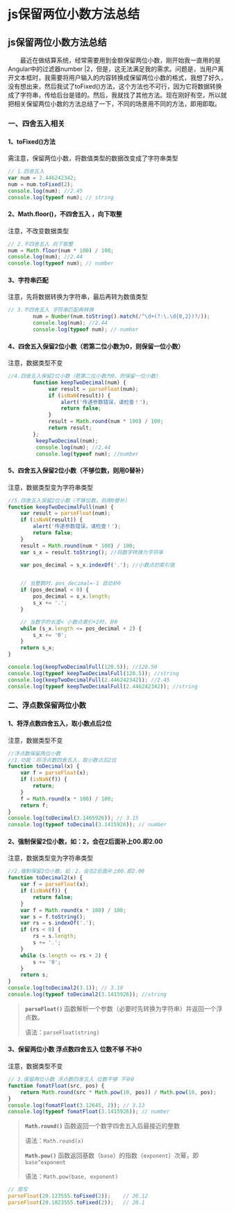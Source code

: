 # js保留两位小数方法总结

## js保留两位小数方法总结

　　最近在做结算系统，经常需要用到金额保留两位小数，刚开始我一直用的是Angular中的过滤器number |2，但是，这无法满足我的需求。问题是，当用户离开文本框时，我需要将用户输入的内容转换成保留两位小数的格式，我想了好久，没有想出来，然后我试了toFixed()方法，这个方法也不可行，因为它将数据转换成了字符串，传给后台是错的。然后，我就找了其他方法。现在刚好有空，所以就把相关保留两位小数的方法总结了一下，不同的场景用不同的方法，即用即取。

### 一、四舍五入相关

#### 1、toFixed()方法

需注意，保留两位小数，将数值类型的数据改变成了字符串类型

```js
// 1.四舍五入
var num = 2.446242342;
num = num.toFixed(2);
console.log(num); //2.45
console.log(typeof num); // string
```

#### 2、Math.floor()，不四舍五入 ，向下取整

注意，不改变数据类型

```js
// 2.不四舍五入 向下取整
num = Math.floor(num * 100) / 100;
console.log(num); //2.44
console.log(typeof num); // number
```

#### 3、字符串匹配

注意，先将数据转换为字符串，最后再转为数值类型

```js
// 3.不四舍五入 字符串匹配再转换
        num = Number(num.toString().match(/^\d+(?:\.\d{0,2})?/));
        console.log(num); //2.44
        console.log(typeof num); // number
```

#### 4、四舍五入保留2位小数（若第二位小数为0，则保留一位小数）

注意，数据类型不变

```js
//4.四舍五入保留2位小数（若第二位小数为0，则保留一位小数）  
        function keepTwoDecimal(num) {  
             var result = parseFloat(num);  
             if (isNaN(result)) {  
                 alert('传递参数错误，请检查！');  
                 return false;  
             }  
             result = Math.round(num * 100) / 100;  
             return result;  
        };
         keepTwoDecimal(num);
         console.log(num); //2.44
         console.log(typeof num); //number
```

#### 5、四舍五入保留2位小数（不够位数，则用0替补）

注意，数据类型变为字符串类型

```js
//5.四舍五入保留2位小数（不够位数，则用0替补）  
function keepTwoDecimalFull(num) {
    var result = parseFloat(num);
    if (isNaN(result)) {
        alert('传递参数错误，请检查！');
        return false;
    }
    result = Math.round(num * 100) / 100;
    var s_x = result.toString(); //将数字转换为字符串

    var pos_decimal = s_x.indexOf('.'); //小数点的索引值


    // 当整数时，pos_decimal=-1 自动补0  
    if (pos_decimal < 0) {
        pos_decimal = s_x.length;
        s_x += '.';
    }

    // 当数字的长度< 小数点索引+2时，补0  
    while (s_x.length <= pos_decimal + 2) {
        s_x += '0';
    }
    return s_x;
}

console.log(keepTwoDecimalFull(120.5)); //120.50
console.log(typeof keepTwoDecimalFull(120.5)); //string
console.log(keepTwoDecimalFull(2.446242342)); //2.45
console.log(typeof keepTwoDecimalFull(2.446242342)); //string
```

### 二、浮点数保留两位小数

#### 1、将浮点数四舍五入，取小数点后2位 

注意，数据类型不变

```js
//浮点数保留两位小数
//1.功能：将浮点数四舍五入，取小数点后2位
function toDecimal(x) {
    var f = parseFloat(x);
    if (isNaN(f)) {
        return;
    }
    f = Math.round(x * 100) / 100;
    return f;
}
console.log(toDecimal(3.1465926)); // 3.15
console.log(typeof toDecimal(3.1415926)); // number
```

#### 2、强制保留2位小数，如：2，会在2后面补上00.即2.00  

注意，数据类型变为字符串类型

```js
//2.强制保留2位小数，如：2，会在2后面补上00.即2.00   
function toDecimal2(x) {
    var f = parseFloat(x);
    if (isNaN(f)) {
        return false;
    }
    var f = Math.round(x * 100) / 100;
    var s = f.toString();
    var rs = s.indexOf('.');
    if (rs < 0) {
        rs = s.length;
        s += '.';
    }
    while (s.length <= rs + 2) {
        s += '0';
    }
    return s;
}
console.log(toDecimal2(3.1)); // 3.10
console.log(typeof toDecimal2(3.1415926)); //string
```

> **`parseFloat()`** 函数解析一个参数（必要时先转换为字符串）并返回一个浮点数。
>
> 语法：`parseFloat(string)`

#### 3、保留两位小数 浮点数四舍五入 位数不够 不补0

注意，数据类型不变

```js
// 3.保留两位小数 浮点数四舍五入 位数不够 不补0
function fomatFloat(src, pos) {
    return Math.round(src * Math.pow(10, pos)) / Math.pow(10, pos);
}
console.log(fomatFloat(3.12645, 2)); // 3.13
console.log(typeof fomatFloat(3.1415926)); // number
```

>**`Math.round()`** 函数返回一个数字四舍五入后最接近的整数
> 
>  语法：`Math.round(x)`
>   
>    **`Math.pow()`** 函数返回基数（`base`）的指数（`exponent`）次幂，即 `base^exponent`
> 
>语法：`Math.pow(base, exponent)`

```js
// 简写
parseFloat(20.123555.toFixed(2));    // 20.12
parseFloat(20.1023555.toFixed(2));   // 20.1
```

